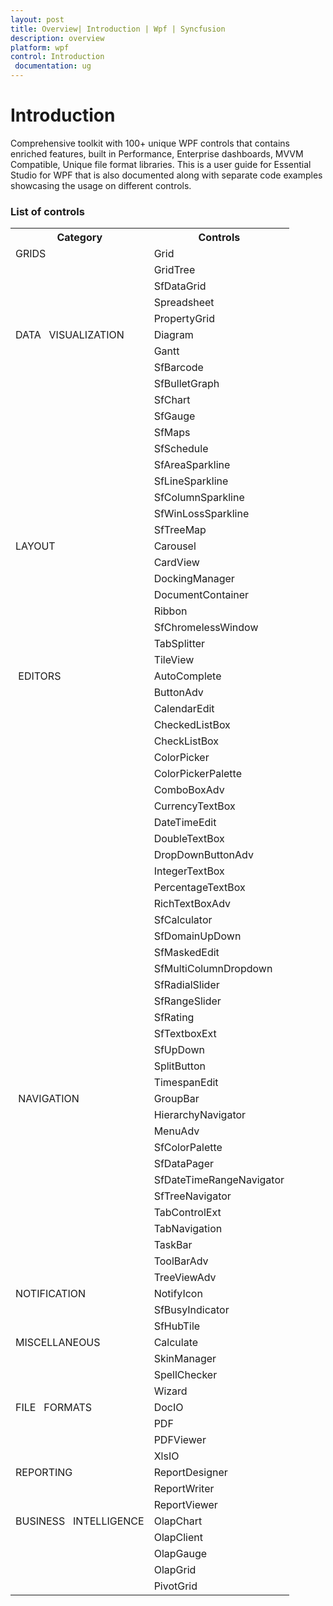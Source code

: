 ```yaml
---
layout: post
title: Overview| Introduction | Wpf | Syncfusion
description: overview
platform: wpf
control: Introduction
 documentation: ug
---
```


# Introduction

Comprehensive toolkit with 100+ unique WPF controls that contains enriched features, built in Performance, Enterprise dashboards, MVVM Compatible, Unique file format libraries. This is a user guide for Essential Studio for WPF that is also documented along with separate code examples showcasing the usage on different controls.

### List of controls

<table>
<tr>
<th>
Category</th><th>
Controls</th></tr>
<tr>
<td>
GRIDS</td><td>
Grid</td></tr>
<tr>
<td>
</td><td>
GridTree</td></tr>
<tr>
<td>
</td><td>
SfDataGrid</td></tr>
<tr>
<td>
</td><td>
Spreadsheet</td></tr>
<tr>
<td>
</td><td>
PropertyGrid</td></tr>
<tr>
<td>
DATA   VISUALIZATION</td><td>
Diagram</td></tr>
<tr>
<td>
</td><td>
Gantt</td></tr>
<tr>
<td>
</td><td>
SfBarcode</td></tr>
<tr>
<td>
</td><td>
SfBulletGraph</td></tr>
<tr>
<td>
</td><td>
SfChart</td></tr>
<tr>
<td>
</td><td>
SfGauge</td></tr>
<tr>
<td>
</td><td>
SfMaps</td></tr>
<tr>
<td>
</td><td>
SfSchedule </td></tr>
<tr>
<td>
</td><td>
SfAreaSparkline</td></tr>
<tr>
<td>
</td><td>
SfLineSparkline</td></tr>
<tr>
<td>
</td><td>
SfColumnSparkline</td></tr>
<tr>
<td>
</td><td>
SfWinLossSparkline</td></tr>
<tr>
<td>
</td><td>
SfTreeMap</td></tr>
<tr>
<td>
LAYOUT</td><td>
Carousel</td></tr>
<tr>
<td>
</td><td>
CardView</td></tr>
<tr>
<td>
</td><td>
DockingManager</td></tr>
<tr>
<td>
</td><td>
DocumentContainer</td></tr>
<tr>
<td>
</td><td>
Ribbon</td></tr>
<tr>
<td>
</td><td>
SfChromelessWindow</td></tr>
<tr>
<td>
</td><td>
TabSplitter</td></tr>
<tr>
<td>
</td><td>
TileView</td></tr>
<tr>
<td>
 EDITORS</td><td>
AutoComplete</td></tr>
<tr>
<td>
</td><td>
ButtonAdv</td></tr>
<tr>
<td>
</td><td>
CalendarEdit</td></tr>
<tr>
<td>
</td><td>
CheckedListBox</td></tr>
<tr>
<td>
</td><td>
CheckListBox</td></tr>
<tr>
<td>
</td><td>
ColorPicker</td></tr>
<tr>
<td>
</td><td>
ColorPickerPalette</td></tr>
<tr>
<td>
</td><td>
ComboBoxAdv</td></tr>
<tr>
<td>
</td><td>
CurrencyTextBox</td></tr>
<tr>
<td>
</td><td>
DateTimeEdit</td></tr>
<tr>
<td>
</td><td>
DoubleTextBox</td></tr>
<tr>
<td>
</td><td>
DropDownButtonAdv</td></tr>
<tr>
<td>
</td><td>
IntegerTextBox</td></tr>
<tr>
<td>
</td><td>
PercentageTextBox</td></tr>
<tr>
<td>
</td><td>
RichTextBoxAdv</td></tr>
<tr>
<td>
</td><td>
SfCalculator</td></tr>
<tr>
<td>
</td><td>
SfDomainUpDown</td></tr>
<tr>
<td>
</td><td>
SfMaskedEdit</td></tr>
<tr>
<td>
</td><td>
SfMultiColumnDropdown</td></tr>
<tr>
<td>
</td><td>
SfRadialSlider</td></tr>
<tr>
<td>
</td><td>
SfRangeSlider</td></tr>
<tr>
<td>
</td><td>
SfRating</td></tr>
<tr>
<td>
</td><td>
SfTextboxExt</td></tr>
<tr>
<td>
</td><td>
SfUpDown</td></tr>
<tr>
<td>
</td><td>
SplitButton</td></tr>
<tr>
<td>
</td><td>
TimespanEdit</td></tr>
<tr>
<td>
 NAVIGATION</td><td>
GroupBar</td></tr>
<tr>
<td>
</td><td>
HierarchyNavigator</td></tr>
<tr>
<td>
</td><td>
MenuAdv</td></tr>
<tr>
<td>
</td><td>
SfColorPalette</td></tr>
<tr>
<td>
</td><td>
SfDataPager</td></tr>
<tr>
<td>
</td><td>
SfDateTimeRangeNavigator</td></tr>
<tr>
<td>
</td><td>
SfTreeNavigator</td></tr>
<tr>
<td>
</td><td>
TabControlExt</td></tr>
<tr>
<td>
</td><td>
TabNavigation</td></tr>
<tr>
<td>
</td><td>
TaskBar</td></tr>
<tr>
<td>
</td><td>
ToolBarAdv</td></tr>
<tr>
<td>
</td><td>
TreeViewAdv</td></tr>
<tr>
<td>
NOTIFICATION</td><td>
NotifyIcon</td></tr>
<tr>
<td>
</td><td>
SfBusyIndicator</td></tr>
<tr>
<td>
</td><td>
SfHubTile</td></tr>
<tr>
<td>
MISCELLANEOUS</td><td>
Calculate</td></tr>
<tr>
<td>
</td><td>
SkinManager</td></tr>
<tr>
<td>
</td><td>
SpellChecker</td></tr>
<tr>
<td>
</td><td>
Wizard</td></tr>
<tr>
<td>
FILE   FORMATS</td><td>
DocIO</td></tr>
<tr>
<td>
</td><td>
PDF</td></tr>
<tr>
<td>
</td><td>
PDFViewer</td></tr>
<tr>
<td>
</td><td>
XlsIO</td></tr>
<tr>
<td>
REPORTING</td><td>
ReportDesigner</td></tr>
<tr>
<td>
</td><td>
ReportWriter</td></tr>
<tr>
<td>
</td><td>
ReportViewer</td></tr>
<tr>
<td>
BUSINESS   INTELLIGENCE</td><td>
OlapChart</td></tr>
<tr>
<td>
</td><td>
OlapClient</td></tr>
<tr>
<td>
</td><td>
OlapGauge</td></tr>
<tr>
<td>
</td><td>
OlapGrid</td></tr>
<tr>
<td>
</td><td>
PivotGrid</td></tr>
</table>


